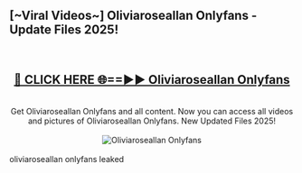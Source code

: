 <h2>[~Viral Videos~] Oliviaroseallan Onlyfans - Update Files 2025!</h2>
<br>
<div align="center">
<h2><a href="https://betterlinks.top/A2PfLJ" rel="nofollow">🔴 CLICK HERE 🌐==►► Oliviaroseallan Onlyfans</a></h2>
<br>
Get Oliviaroseallan Onlyfans and all content. Now you can access all videos and pictures of Oliviaroseallan Onlyfans. New Updated Files 2025!
<br>
<br>
<a href="https://betterlinks.top/A2PfLJ" rel="nofollow" data-target="animated-image.originalLink"><img src="https://i.ibb.co.com/WyWwxjT/player-gif2.gif" alt="Oliviaroseallan Onlyfans" style="max-width: 100%; display: inline-block;" data-target="animated-image.originalImage"></a>
</div>
<br>
oliviaroseallan onlyfans leaked